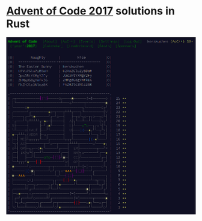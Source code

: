 # [Advent of Code 2017](http://adventofcode.com/2017) solutions in Rust

[![Advent of Code 2017](/aoc_2017.png)](http://adventofcode.com/2017)
